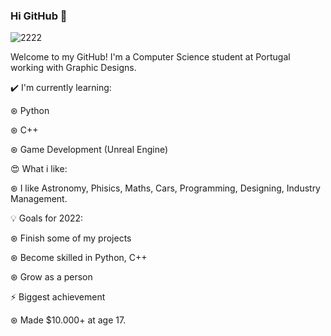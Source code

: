 ### Hi GitHub 👋

![2222](https://user-images.githubusercontent.com/82287232/153542883-f61e2f9f-eae1-4f8c-a8ea-e5022a2e7aef.png)

Welcome to my GitHub! I'm a Computer Science student at Portugal working with Graphic Designs.

✔️ I'm currently learning:

  ⊛ Python

  ⊛ C++

  ⊛ Game Development (Unreal Engine)
 
😍 What i like:

  ⊛ I like Astronomy, Phisics, Maths, Cars, Programming, Designing, Industry Management.

💡 Goals for 2022:

  ⊛ Finish some of my projects

  ⊛ Become skilled in Python, C++

  ⊛ Grow as a person

⚡ Biggest achievement

  ⊛ Made $10.000+ at age 17.
